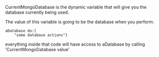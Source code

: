CurrentMongoDatabase is the dynamic variable that will give you the database currently being used.

The value of this variable is going to be the database when you perform:

	aDatabase do:[
		"some database actions"]
	
everything inside that code will have access to aDatabase by calling 'CurrentMongoDatabase value' 